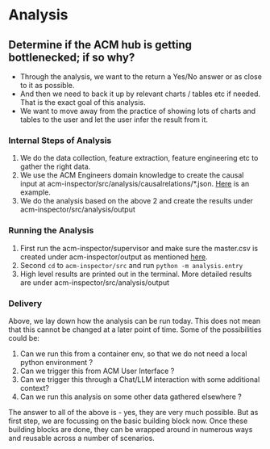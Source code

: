 # Analysis
## Determine if the ACM hub is getting bottlenecked; if so why?

- Through the analysis, we want to the return a Yes/No answer or as close to it as possible. 
- And then we need to back it up by relevant charts / tables etc if needed. That is the exact goal of this analysis. 
- We want to move away from the practice of showing lots of charts and tables to the user and let the user infer the result from it. 

### Internal Steps of Analysis

1. We do the data collection, feature extraction, feature engineering etc to gather the right data. 
1. We use the ACM Engineers domain knowledge to create the causal input at acm-inspector/src/analysis/causalrelations/*.json. [Here](./causalrelations/grc_bottleneck.json) is an example.
1. We do the analysis based on the above 2 and create the results under acm-inspector/src/analysis/output

### Running the Analysis
1. First run the acm-inspector/supervisor and make sure the master.csv is created under acm-inspector/output as mentioned [here](/README.md#to-run-this-using-your-own-python-env).
1. Second `cd` to `acm-inspector/src` and run `python -m analysis.entry`
1. High level results are printed out in the terminal. More detailed results are under acm-inspector/src/analysis/output

### Delivery
Above, we lay down how the analysis can be run today. This does not mean that this cannot be changed at a later point of time. Some of the possibilities could be:
1. Can we run this from a container env, so that we do not need a local python environment ?
1. Can we trigger this from ACM User Interface ?
1. Can we trigger this through a Chat/LLM interaction with some additional context?
1. Can we run this analysis on some other data gathered elsewhere ?

The answer to all of the above is - yes, they are very much possible. But as first step, we are focussing on the basic building block now. Once these building blocks are done, they can be wrapped around in numerous ways and reusable across a number of scenarios.



